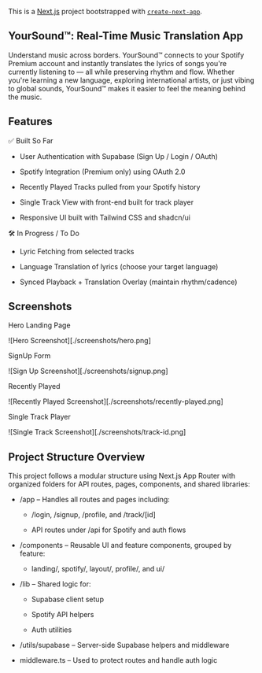 This is a [Next.js](https://nextjs.org) project bootstrapped with [`create-next-app`](https://nextjs.org/docs/app/api-reference/cli/create-next-app).

## YourSound™: Real-Time Music Translation App

Understand music across borders.
YourSound™ connects to your Spotify Premium account and instantly translates the lyrics of songs you're currently listening to — all while preserving rhythm and flow. Whether you're learning a new language, exploring international artists, or just vibing to global sounds, YourSound™ makes it easier to feel the meaning behind the music.

## Features

✅ Built So Far

- User Authentication with Supabase (Sign Up / Login / OAuth)

- Spotify Integration (Premium only) using OAuth 2.0

- Recently Played Tracks pulled from your Spotify history

- Single Track View with front-end built for track player

- Responsive UI built with Tailwind CSS and shadcn/ui

🛠️ In Progress / To Do

- Lyric Fetching from selected tracks

- Language Translation of lyrics (choose your target language)

- Synced Playback + Translation Overlay (maintain rhythm/cadence)

## Screenshots

Hero Landing Page

![Hero Screenshot][./screenshots/hero.png]

SignUp Form

![Sign Up Screenshot][./screenshots/signup.png]

Recently Played

![Recently Played Screenshot][./screenshots/recently-played.png]

Single Track Player

![Single Track Screenshot][./screenshots/track-id.png]

## Project Structure Overview

This project follows a modular structure using Next.js App Router with organized folders for API routes, pages, components, and shared libraries:

- /app – Handles all routes and pages including:

  - /login, /signup, /profile, and /track/[id]

  - API routes under /api for Spotify and auth flows

- /components – Reusable UI and feature components, grouped by feature:

  - landing/, spotify/, layout/, profile/, and ui/

- /lib – Shared logic for:

  - Supabase client setup

  - Spotify API helpers

  - Auth utilities

- /utils/supabase – Server-side Supabase helpers and middleware

- middleware.ts – Used to protect routes and handle auth logic
